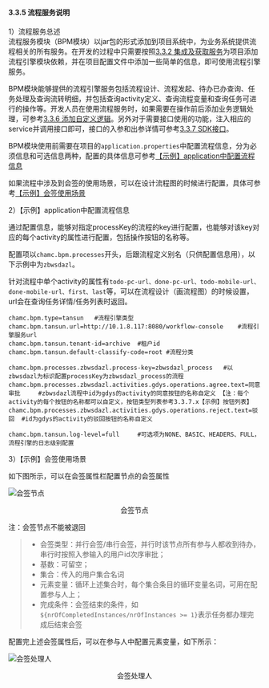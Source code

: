 #### <span id="bpm_5">3.3.5 流程服务说明</span>

1）<span id="lcfwzs">流程服务总述</span>  
流程服务模块（BPM模块）以jar包的形式添加到项目系统中，为业务系统提供流程相关的所有服务。在开发的过程中只需要按照[3.3.2 集成及获取服务](#bpm_2)为项目添加流程引擎模块依赖，并在项目配置文件中添加一些简单的信息，即可使用流程引擎服务。

BPM模块能够提供的流程引擎服务包括流程设计、流程发起、待办已办查询、任务处理及查询流转明细，并包括查询activity定义、查询流程变量和查询任务可进行的操作等。开发人员在使用流程服务时，如果需要在操作前后添加业务逻辑处理，可参考[3.3.6 添加自定义逻辑](#bpm_6)。另外对于需要接口使用的功能，注入相应的service并调用接口即可，接口的入参和出参详情可参考[3.3.7 SDK接口](#bpm_7)。

BPM模块使用前需要在项目的`application.properties`中配置流程信息，分为必须信息和可选信息两种，配置的具体信息可参考[【示例】application中配置流程信息](#properties)

如果流程中涉及到会签的使用场景，可以在设计流程图的时候进行配置，具体可参考[【示例】会签使用场景](#huiqian)

2）<span id="properties">【示例】application中配置流程信息</span>

通过配置信息，能够对指定processKey的流程的key进行配置，也能够对该key对应的每个activity的属性进行配置，包括操作按钮的名称等。

配置项以`chamc.bpm.processes`开头，后跟流程定义别名（只供配置信息用），以下示例中为`zbwsdazl`。

针对流程中单个activity的属性有`todo-pc-url、done-pc-url、todo-mobile-url、done-mobile-url、first、last`等，可以在流程设计（画流程图）的时候设置，url会在查询任务详情/任务列表时返回。

    chamc.bpm.type=tansun   #流程引擎类型
    chamc.bpm.tansun.url=http://10.1.8.117:8080/workflow-console    #流程引擎服务url
    chamc.bpm.tansun.tenant-id=archive  #租户id
    chamc.bpm.tansun.default-classify-code=root #流程分类
    
    chamc.bpm.processes.zbwsdazl.process-key=zbwsdazl_process   #以zbwsdazl为标识配置processKey为zbwsdazl_process的流程
    chamc.bpm.processes.zbwsdazl.activities.gdys.operations.agree.text=同意审批     #zbwsdazl流程中id为gdys的activity的同意按钮的名称自定义 【注：每个activity的每个按钮的名称都可以自定义，按钮类型列表参考3.3.7.x【示例】按钮列表】
    chamc.bpm.processes.zbwsdazl.activities.gdys.operations.reject.text=驳回  #id为gdys的activity的驳回按钮的名称自定义
    
    chamc.bpm.tansun.log-level=full     #可选项为NONE、BASIC、HEADERS、FULL，流程引擎的日志级别配置

3）<span id="huiqian">【示例】会签使用场景</span>

如下图所示，可以在会签属性栏配置节点的会签属性

![会签节点](https://i.imgur.com/DWonte1.jpg)

<center>会签节点</center>

注：会签节点不能被退回

> - 会签类型：并行会签/串行会签，并行时该节点所有参与人都收到待办，串行时按照入参输入的用户id次序审批；
> - 基数：可留空；
> - 集合：传入的用户集合名词
> - 元素变量：循环上述集合时，每个集合条目的循环变量名词，可用在配置参与人上；
> - 完成条件：会签结束的条件，如`${nrOfCompletedInstances/nrOfInstances >= 1}`表示任务都办理完成后结束会签

配置完上述会签属性后，可以在参与人中配置元素变量，如下所示：

![会签处理人](https://i.imgur.com/96odvJG.jpg)
<center>会签处理人</center>